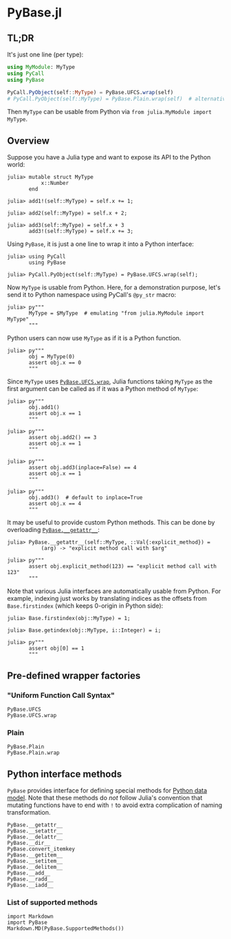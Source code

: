 # PyBase.jl

## TL;DR

It's just one line (per type):

```julia
using MyModule: MyType
using PyCall
using PyBase

PyCall.PyObject(self::MyType) = PyBase.UFCS.wrap(self)
# PyCall.PyObject(self::MyType) = PyBase.Plain.wrap(self)  # alternative
```

Then `MyType` can be usable from Python via
`from julia.MyModule import MyType`.

## Overview

Suppose you have a Julia type and want to expose its API to the Python
world:

```jldoctest ufcs-example
julia> mutable struct MyType
           x::Number
       end

julia> add1!(self::MyType) = self.x += 1;

julia> add2(self::MyType) = self.x + 2;

julia> add3(self::MyType) = self.x + 3
       add3!(self::MyType) = self.x += 3;
```

Using `PyBase`, it is just a one line to wrap it into a Python
interface:

```jldoctest ufcs-example
julia> using PyCall
       using PyBase

julia> PyCall.PyObject(self::MyType) = PyBase.UFCS.wrap(self);
```

Now `MyType` is usable from Python.  Here, for a demonstration
purpose, let's send it to Python namespace using PyCall's `@py_str`
macro:

```jldoctest ufcs-example
julia> py"""
       MyType = $MyType  # emulating "from julia.MyModule import MyType"
       """
```

Python users can now use `MyType` as if it is a Python function.

```jldoctest ufcs-example
julia> py"""
       obj = MyType(0)
       assert obj.x == 0
       """
```

Since `MyType` uses [`PyBase.UFCS.wrap`](@ref), Julia functions taking
`MyType` as the first argument can be called as if it was a Python
method of `MyType`:

```jldoctest ufcs-example
julia> py"""
       obj.add1()
       assert obj.x == 1
       """

julia> py"""
       assert obj.add2() == 3
       assert obj.x == 1
       """

julia> py"""
       assert obj.add3(inplace=False) == 4
       assert obj.x == 1
       """

julia> py"""
       obj.add3()  # default to inplace=True
       assert obj.x == 4
       """
```

It may be useful to provide custom Python methods.  This can be done
by overloading [`PyBase.__getattr__`](@ref):

```jldoctest ufcs-example
julia> PyBase.__getattr__(self::MyType, ::Val{:explicit_method}) =
           (arg) -> "explicit method call with $arg"

julia> py"""
       assert obj.explicit_method(123) == "explicit method call with 123"
       """
```

Note that various Julia interfaces are automatically usable from
Python.  For example, indexing just works by translating indices as
the offsets from `Base.firstindex` (which keeps 0-origin in Python
side):

```jldoctest ufcs-example
julia> Base.firstindex(obj::MyType) = 1;

julia> Base.getindex(obj::MyType, i::Integer) = i;

julia> py"""
       assert obj[0] == 1
       """
```

## Pre-defined wrapper factories

### "Uniform Function Call Syntax"

```@docs
PyBase.UFCS
PyBase.UFCS.wrap
```

### Plain

```@docs
PyBase.Plain
PyBase.Plain.wrap
```

## Python interface methods

`PyBase` provides interface for defining special methods for
[Python data model](https://docs.python.org/3/reference/datamodel.html).
Note that these methods do _not_ follow Julia's convention that
mutating functions have to end with `!` to avoid extra complication of
naming transformation.

```@docs
PyBase.__getattr__
PyBase.__setattr__
PyBase.__delattr__
PyBase.__dir__
PyBase.convert_itemkey
PyBase.__getitem__
PyBase.__setitem__
PyBase.__delitem__
PyBase.__add__
PyBase.__radd__
PyBase.__iadd__
```

### List of supported methods

```@eval
import Markdown
import PyBase
Markdown.MD(PyBase.SupportedMethods())
```
